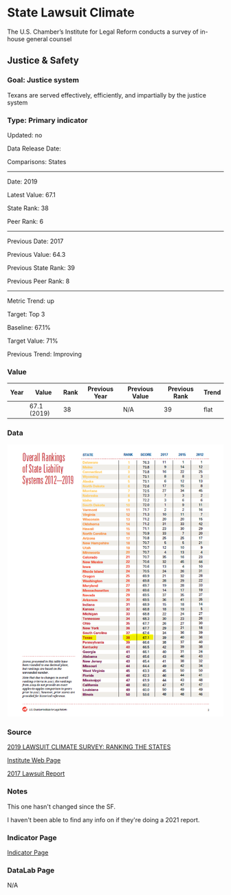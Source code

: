 # State Lawsuit Climate

The U.S. Chamber’s Institute for Legal Reform conducts a survey of in-house general counsel

## Justice & Safety

### Goal: Justice system

Texans are served effectively, efficiently, and impartially by the justice system

### Type: Primary indicator

Updated: no

Data Release Date: 

Comparisons: States

----

Date: 2019

Latest Value: 67.1

State Rank: 38

Peer Rank: 6


----

Previous Date: 2017

Previous Value: 64.3

Previous State Rank: 39

Previous Peer Rank: 8

----

Metric Trend: up

Target: Top 3

Baseline: 67.1%

Target Value: 71%

Previous Trend: Improving



### Value

| Year |  Value      | Rank     | Previous Year   | Previous Value | Previous Rank | Trend | 
| ----------- | ----------- | ----------- | ----------- | ----------- | ----------- | -----------|
|             |  67.1 (2019)         | 38        |             |    N/A       | 39         |   flat       | 

### Data

![laws](./images/lawsuits.PNG)

### Source

[2019 LAWSUIT CLIMATE SURVEY: RANKING THE STATES](./2019_Lawsuit_Climate_Survey_-_Ranking_the_States.pdf)

[Institute Web Page](https://instituteforlegalreform.com/research/2019-lawsuit-climate-survey-ranking-the-states/)

[2017 Lawsuit Report](https://instituteforlegalreform.com/research/2017-lawsuit-climate-survey-ranking-the-states/)

### Notes

This one hasn't changed since the SF. 

I haven't been able to find any info on if they're doing a 2021 report.

### Indicator Page

[Indicator Page](https://indicators.texas2036.org/indicator/143)


### DataLab Page

N/A
